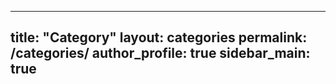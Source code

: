  ---
 title: "Category"
 layout: categories
 permalink: /categories/
 author_profile: true
 sidebar_main: true
 ---
 